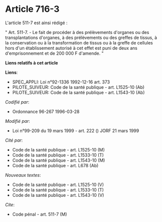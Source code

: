 # Article 716-3

L'article 511-7 est ainsi rédigé :

" Art. 511-7. - Le fait de procéder à des prélèvements d'organes ou des transplantations d'organes, à des prélèvements ou des
greffes de tissus, à la conservation ou à la transformation de tissus ou à la greffe de cellules hors d'un établissement
autorisé à cet effet est puni de deux ans d'emprisonnement et de 200 000 F d'amende. "

**Liens relatifs à cet article**

**Liens**:

  - SPEC_APPLI: Loi n°92-1336 1992-12-16 art. 373
  - PILOTE_SUIVEUR: Code de la santé publique - art. L1525-10 (Ab)
  - PILOTE_SUIVEUR: Code de la santé publique - art. L1543-10 (Ab)

_Codifié par_:

  - Ordonnance 96-267 1996-03-28

_Modifié par_:

  - Loi n°99-209 du 19 mars 1999 - art. 222 () JORF 21 mars 1999

_Cité par_:

  - Code de la santé publique - art. L1525-10 (M)
  - Code de la santé publique - art. L1533-10 (T)
  - Code de la santé publique - art. L1543-10 (M)
  - Code de la santé publique - art. L678 (Ab)

_Nouveaux textes_:

  - Code de la santé publique - art. L1525-10 (V)
  - Code de la santé publique - art. L1533-10 (T)
  - Code de la santé publique - art. L1543-10 (V)

_Cite_:

  - Code pénal - art. 511-7 (M)
